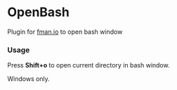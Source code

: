 # OpenBash
Plugin for [fman.io](https://fman.io) to open bash window

### Usage

Press **Shift+o** to open current directory in bash window.

Windows only.
